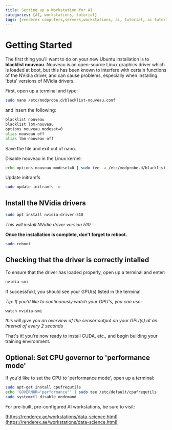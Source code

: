 ```yaml
---
title: Setting up a Workstation for AI
categories: [AI, workstations, tutorial]
tags: [renderex computers,servers,workstations, ai, tutorial, ai tutorial] #TAG names should be lowercase
---
```


# Getting Started

The first thing you'll want to do on your new Ubuntu installation is to **blacklist nouveau**. Nouveau is an open-source Linux graphics driver which is loaded at boot, but this has been known to interfere with certain functions of the NVidia driver, and can cause problems, especially when installing 'beta' versions of NVidia drivers.

First, open up a terminal and type:
```bash
sudo nano /etc/modprobe.d/blacklist-nouveau.conf
```
and insert the following:
```bash
blacklist nouveau
blacklist lbm-nouveau
options nouveau modeset=0
alias nouveau off
alias lbm-nouveau off
```
Save the file and exit out of nano.

Disable nouveau in the Linux kernel:
```bash
echo options nouveau modeset=0 | sudo tee -a /etc/modprobe.d/blacklist-nouveau.conf
```
Update initramfs
```bash
sudo update-initramfs -u
```

## Install the NVidia drivers

```bash
sudo apt install nvidia-driver-510
```
_This will install NVidia driver version 510._

**Once the installation is complete, don't forget to reboot.**
```bash
sudo reboot
```
## Checking that the driver is correctly intalled
To ensure that the driver has loaded properly, open up a terminal and enter:
```bash
nvidia-smi
```
If successfukl, you should see your GPU(s) listed in the terminal.

_Tip: If you'd like to continuously watch your GPU's, you can use:_ 
```bash
watch nvidia-smi
``` 
_this will give you an overview of the sensor output on your GPU(s) at an interval of every 2 seconds_

That's it! you're now ready to install CUDA, etc., and begin building your training environment.

## Optional: Set CPU governor to 'performance mode'

If you'd like to set the CPU to 'performance mode', open up a terminal:
```bash
sudo apt-get install cpufrequtils
echo 'GOVERNOR="performance"' | sudo tee /etc/default/cpufrequtils
sudo systemctl disable ondemand
```

For pre-built, pre-configured AI workstations, be sure to visit:

[https://renderex.ae/workstations/data-science.html](https://renderex.ae/workstations/data-science.html)
